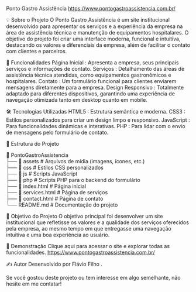 
Ponto Gastro Assistência
https://www.pontogastroassistencia.com.br/

💡 Sobre o Projeto
O Ponto Gastro Assistência é um site institucional desenvolvido para apresentar os serviços e a experiência da empresa na área de assistência técnica e manutenção de equipamentos hospitalares.
O objetivo do projeto foi criar uma interface moderna, funcional e intuitiva, destacando os valores e diferenciais da empresa, além de facilitar o contato com clientes e parceiros.

🚀 Funcionalidades
Página Inicial : Apresenta a empresa, seus principais serviços e informações de contato.
Serviços : Detalhamento das áreas de assistência técnica atendidas, como equipamentos gastronômicos e hospitalares.
Contato : Um formulário funcional para clientes enviarem mensagens diretamente para a empresa.
Design Responsivo : Totalmente adaptado para diferentes dispositivos, garantindo uma experiência de navegação otimizada tanto em desktop quanto em mobile.

🛠️ Tecnologias Utilizadas
HTML5 : Estrutura semântica e moderna.
CSS3 : Estilos personalizados para criar um design limpo e responsivo.
JavaScript : Para funcionalidades dinâmicas e interativas.
PHP : Para lidar com o envio de mensagens pelo formulário de contato.

📂 Estrutura do Projeto

📁 PontoGastroAssistencia  
├── 📁 assets              # Arquivos de mídia (imagens, ícones, etc.)  
├── 📁 css                 # Estilos CSS personalizados  
├── 📁 js                  # Scripts JavaScript  
├── 📁 php                 # Scripts PHP para o backend do formulário  
├── 📄 index.html          # Página inicial  
├── 📄 services.html       # Página de serviços  
├── 📄 contact.html        # Página de contato  
└── README.md              # Documentação do projeto  

🎯 Objetivo do Projeto
O objetivo principal foi desenvolver um site institucional que refletisse os valores e a qualidade dos serviços oferecidos pela empresa, ao mesmo tempo em que entregasse uma navegação intuitiva e uma boa experiência ao usuário.

🌟 Demonstração
Clique aqui para acessar o site e explorar todas as funcionalidades.
https://www.pontogastroassistencia.com.br/

✍️ Autor
Desenvolvido por Flávio Filho .

Se você gostou deste projeto ou tem interesse em algo semelhante, não hesite em me contatar!
